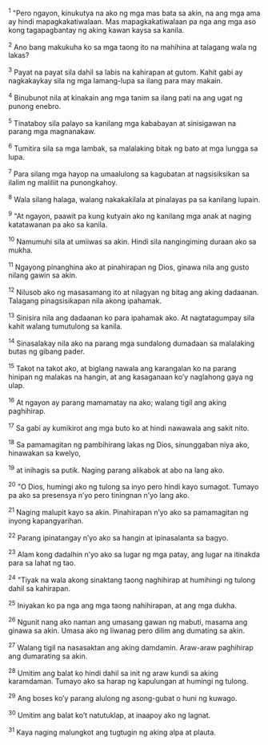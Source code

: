 <sup>1</sup>
"Pero ngayon, kinukutya na ako ng mga mas bata sa akin, na ang mga ama ay hindi mapagkakatiwalaan. Mas mapagkakatiwalaan pa nga ang mga aso kong tagapagbantay ng aking kawan kaysa sa kanila. 

<sup>2</sup>
Ano bang makukuha ko sa mga taong ito na mahihina at talagang wala ng lakas? 

<sup>3</sup>
Payat na payat sila dahil sa labis na kahirapan at gutom. Kahit gabi ay nagkakaykay sila ng mga lamang-lupa sa ilang para may makain. 

<sup>4</sup>
Binubunot nila at kinakain ang mga tanim sa ilang pati na ang ugat ng punong enebro. 

<sup>5</sup>
Tinataboy sila palayo sa kanilang mga kababayan at sinisigawan na parang mga magnanakaw. 

<sup>6</sup>
Tumitira sila sa mga lambak, sa malalaking bitak ng bato at mga lungga sa lupa. 

<sup>7</sup>
Para silang mga hayop na umaalulong sa kagubatan at nagsisiksikan sa ilalim ng maliliit na punongkahoy. 

<sup>8</sup>
Wala silang halaga, walang nakakakilala at pinalayas pa sa kanilang lupain. 

<sup>9</sup>
"At ngayon, paawit pa kung kutyain ako ng kanilang mga anak at naging katatawanan pa ako sa kanila. 

<sup>10</sup>
Namumuhi sila at umiiwas sa akin. Hindi sila nangingiming duraan ako sa mukha. 

<sup>11</sup>
Ngayong pinanghina ako at pinahirapan ng Dios, ginawa nila ang gusto nilang gawin sa akin. 

<sup>12</sup>
Nilusob ako ng masasamang ito at nilagyan ng bitag ang aking dadaanan. Talagang pinagsisikapan nila akong ipahamak. 

<sup>13</sup>
Sinisira nila ang dadaanan ko para ipahamak ako. At nagtatagumpay sila kahit walang tumutulong sa kanila. 

<sup>14</sup>
Sinasalakay nila ako na parang mga sundalong dumadaan sa malalaking butas ng gibang pader. 

<sup>15</sup>
Takot na takot ako, at biglang nawala ang karangalan ko na parang hinipan ng malakas na hangin, at ang kasaganaan koʼy naglahong gaya ng ulap. 

<sup>16</sup>
At ngayon ay parang mamamatay na ako; walang tigil ang aking paghihirap. 

<sup>17</sup>
Sa gabi ay kumikirot ang mga buto ko at hindi nawawala ang sakit nito. 

<sup>18</sup>
Sa pamamagitan ng pambihirang lakas ng Dios, sinunggaban niya ako, hinawakan sa kwelyo, 

<sup>19</sup>
at inihagis sa putik. Naging parang alikabok at abo na lang ako. 

<sup>20</sup>
"O Dios, humingi ako ng tulong sa inyo pero hindi kayo sumagot. Tumayo pa ako sa presensya nʼyo pero tiningnan nʼyo lang ako. 

<sup>21</sup>
Naging malupit kayo sa akin. Pinahirapan nʼyo ako sa pamamagitan ng inyong kapangyarihan. 

<sup>22</sup>
Parang ipinatangay nʼyo ako sa hangin at ipinasalanta sa bagyo. 

<sup>23</sup>
Alam kong dadalhin nʼyo ako sa lugar ng mga patay, ang lugar na itinakda para sa lahat ng tao. 

<sup>24</sup>
"Tiyak na wala akong sinaktang taong naghihirap at humihingi ng tulong dahil sa kahirapan. 

<sup>25</sup>
Iniyakan ko pa nga ang mga taong nahihirapan, at ang mga dukha. 

<sup>26</sup>
Ngunit nang ako naman ang umasang gawan ng mabuti, masama ang ginawa sa akin. Umasa ako ng liwanag pero dilim ang dumating sa akin. 

<sup>27</sup>
Walang tigil na nasasaktan ang aking damdamin. Araw-araw paghihirap ang dumarating sa akin. 

<sup>28</sup>
Umitim ang balat ko hindi dahil sa init ng araw kundi sa aking karamdaman. Tumayo ako sa harap ng kapulungan at humingi ng tulong. 

<sup>29</sup>
Ang boses koʼy parang alulong ng asong-gubat o huni ng kuwago. 

<sup>30</sup>
Umitim ang balat koʼt natutuklap, at inaapoy ako ng lagnat. 

<sup>31</sup>
Kaya naging malungkot ang tugtugin ng aking alpa at plauta.